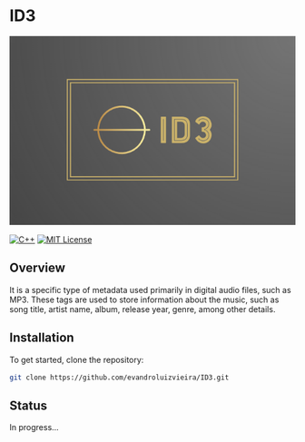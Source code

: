 # ID3

![Logo](https://github.com/evandroluizvieira/ID3/blob/master/resource/Brand.png)

[![C++](https://img.shields.io/badge/C++-004488)](https://cplusplus.com/)
[![MIT License](https://img.shields.io/badge/License-MIT-green.svg)](https://choosealicense.com/licenses/mit/)

## Overview
It is a specific type of metadata used primarily in digital audio files, such as MP3.
These tags are used to store information about the music, such as song title, artist name, album, release year, genre, among other details.

## Installation
To get started, clone the repository:
```bash
git clone https://github.com/evandroluizvieira/ID3.git
```

## Status
In progress...

